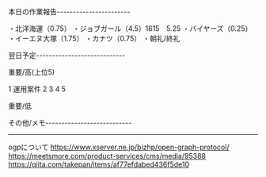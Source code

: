 本日の作業報告-----------------------

・北洋海運（0.75）
・ジョブガール（4.5）1615　5.25
・バイヤーズ（0.25）
・イーエヌ大塚（1.75）
・カナツ（0.75）
・朝礼/終礼

翌日予定----------------------------

重要/高(上位5)

1 運用案件
2 
3 
4 
5 

重要/低


その他/メモ---------------------------


-------------------------------------

ogpについて
https://www.xserver.ne.jp/bizhp/open-graph-protocol/
https://meetsmore.com/product-services/cms/media/95388
https://qiita.com/takepan/items/af77efdabed436f5de10
